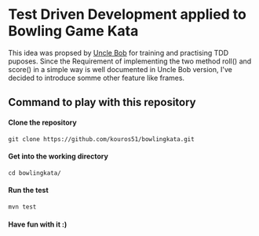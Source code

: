 # Test Driven Development applied to Bowling Game Kata

This idea was propsed by [Uncle Bob][1] for training and practising TDD puposes.
Since the Requirement of implementing the two method roll() and score() in a simple way is well
documented in Uncle Bob version, I've decided to introduce somme other feature like frames.

## Command to play with this repository

#### Clone the repository
```git clone https://github.com/kouros51/bowlingkata.git```

#### Get into the working directory
```cd bowlingkata/```

#### Run the test
```mvn test```

#### Have fun with it :)


[1]: https://twitter.com/unclebobmartin